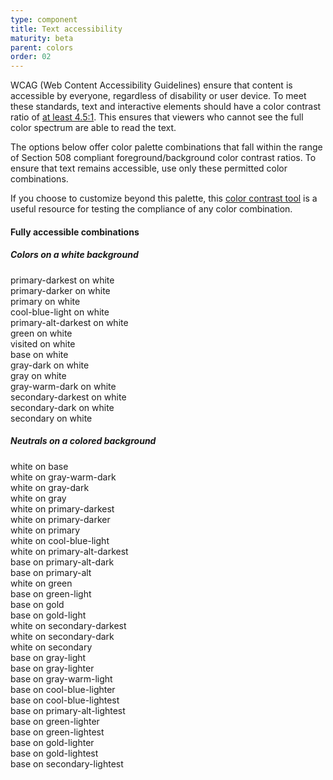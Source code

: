 ```yaml
---
type: component
title: Text accessibility
maturity: beta
parent: colors
order: 02
---
```


<p>WCAG (Web Content Accessibility Guidelines) ensure that content is accessible by everyone, regardless of disability or user device. To meet these standards, text and interactive elements should have a color contrast ratio of <a href="http://www.w3.org/TR/UNDERSTANDING-WCAG20/visual-audio-contrast-contrast.html">at least 4.5:1</a>. This ensures that viewers who cannot see the full color spectrum are able to read the text.</p>
<p>The options below offer color palette combinations that fall within the range of Section 508 compliant foreground/background color contrast ratios. To ensure that text remains accessible, use only these permitted color combinations.</p>
<p>If you choose to customize beyond this palette, this <a href="http://webaim.org/resources/contrastchecker/">color contrast tool</a> is a useful resource for testing the compliance of any color combination.</p>
<h4 class="usa-heading">Fully accessible combinations</h4>

<h5>Colors on a white background</h5>

<div class="usa-grid-full usa-color-outline">
  <div class="usa-width-one-half">
    <div class="usa-color-text usa-color-text-primary-darkest">
      primary-darkest on white
    </div>
    <div class="usa-color-text usa-color-text-primary-darker">
      primary-darker on white
    </div>
    <div class="usa-color-text usa-color-text-primary">
      primary on white
    </div>
    <div class="usa-color-text usa-color-text-cool-blue-light">
      cool-blue-light on white
    </div>
    <div class="usa-color-text usa-color-text-primary-alt-darkest">
      primary-alt-darkest on white
    </div>
    <div class="usa-color-text usa-color-text-green">
      green on white
    </div>
    <div class="usa-color-text usa-color-text-visited">
      visited on white
    </div>
  </div>
  <div class="usa-width-one-half usa-end-row">
    <div class="usa-color-text usa-color-text-gray-dark">
      base on white
    </div>
    <div class="usa-color-text usa-color-text-gray-dark">
      gray-dark on white
    </div>
    <div class="usa-color-text usa-color-text-gray">
      gray on white
    </div>
    <div class="usa-color-text usa-color-text-gray-warm-dark">
      gray-warm-dark on white
    </div>
    <div class="usa-color-text usa-color-text-secondary-darkest">
      secondary-darkest on white
    </div>
    <div class="usa-color-text usa-color-text-secondary-dark">
      secondary-dark on white
    </div>
    <div class="usa-color-text usa-color-text-secondary">
      secondary on white
    </div>
  </div>
</div>

<h5>Neutrals on a colored background</h5>

<div class="usa-grid-full">
  <div class="usa-width-one-half">
    <div class="usa-color-text usa-color-base usa-color-text-white">
      white on base
    </div>
    <div class="usa-color-text usa-color-gray-warm-dark usa-color-text-white">
      white on gray-warm-dark
    </div>
    <div class="usa-color-text usa-color-gray-dark usa-color-text-white">
      white on gray-dark
    </div>
    <div class="usa-color-text usa-color-gray usa-color-text-white">
      white on gray
    </div>
    <div class="usa-color-text usa-color-primary-darkest usa-color-text-white">
      white on primary-darkest
    </div>
    <div class="usa-color-text usa-color-primary-darker usa-color-text-white">
      white on primary-darker
    </div>
    <div class="usa-color-text usa-color-primary usa-color-text-white">
      white on primary
    </div>
    <div class="usa-color-text usa-color-cool-blue-light usa-color-text-white">
      white on cool-blue-light
    </div>
    <div class="usa-color-text usa-color-primary-alt-darkest usa-color-text-white">
      white on primary-alt-darkest
    </div>
    <div class="usa-color-text usa-color-primary-alt-dark">
      base on primary-alt-dark
    </div>
    <div class="usa-color-text usa-color-primary-alt">
      base on primary-alt
    </div>
    <div class="usa-color-text usa-color-green usa-color-text-white">
      white on green
    </div>
    <div class="usa-color-text usa-color-green-light">
      base on green-light
    </div>
    <div class="usa-color-text usa-color-gold">
      base on gold
    </div>
    <div class="usa-color-text usa-color-gold-light">
      base on gold-light
    </div>
    <div class="usa-color-text usa-color-secondary-darkest usa-color-text-white">
      white on secondary-darkest
    </div>
    <div class="usa-color-text usa-color-secondary-dark usa-color-text-white">
      white on secondary-dark
    </div>
    <div class="usa-color-text usa-color-secondary usa-color-text-white">
      white on secondary
    </div>
  </div>
  <div class="usa-width-one-half usa-end-row">
    <div class="usa-color-text usa-color-gray-light">
      base on gray-light
    </div>
    <div class="usa-color-text usa-color-gray-lighter">
      base on gray-lighter
    </div>
    <div class="usa-color-text usa-color-gray-warm-light">
      base on gray-warm-light
    </div>
    <div class="usa-color-text usa-color-cool-blue-lighter">
      base on cool-blue-lighter
    </div>
    <div class="usa-color-text usa-color-cool-blue-lightest">
      base on cool-blue-lightest
    </div>
    <div class="usa-color-text usa-color-primary-alt-lightest">
      base on primary-alt-lightest
    </div>
    <div class="usa-color-text usa-color-green-lighter">
      base on green-lighter
    </div>
    <div class="usa-color-text usa-color-green-lightest">
      base on green-lightest
    </div>
    <div class="usa-color-text usa-color-gold-lighter">
      base on gold-lighter
    </div>
    <div class="usa-color-text usa-color-gold-lightest">
      base on gold-lightest
    </div>
    <div class="usa-color-text usa-color-secondary-lightest">
      base on secondary-lightest
    </div>
  </div>
</div>
